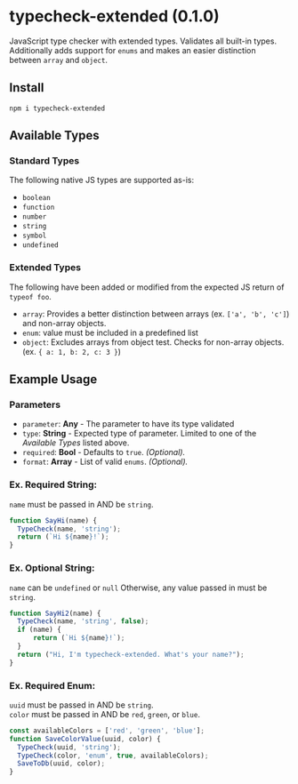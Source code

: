# typecheck-extended (0.1.0)

JavaScript type checker with extended types. Validates all built-in types. Additionally adds support for `enums` and makes an easier distinction between `array` and `object`.   

## Install

`npm i typecheck-extended`

## Available Types

### Standard Types
The following native JS types are supported as-is: 
- `boolean`
- `function`
- `number`
- `string`
- `symbol`
- `undefined`

### Extended Types
The following have been added or modified from the expected JS return of `typeof foo`.
- `array`: Provides a better distinction between arrays (ex. `['a', 'b', 'c']`) and non-array objects.
- `enum`: value must be included in a predefined list
- `object`: Excludes arrays from object test. Checks for non-array objects. (ex. `{ a: 1, b: 2, c: 3 }`)

## Example Usage


### Parameters
- `parameter`: **Any** - The parameter to have its type validated
- `type`: **String** - Expected type of parameter. Limited to one of the *Available Types* listed above.
- `required`: **Bool** - Defaults to `true`. *(Optional).*
- `format`: **Array** - List of valid `enums`. *(Optional).*


### Ex. Required String:   
`name` must be passed in AND be `string`. 

```javascript
function SayHi(name) {
  TypeCheck(name, 'string');
  return (`Hi ${name}!`);
}
```
### Ex. Optional String:   
`name` can be `undefined` or `null`
Otherwise, any value passed in must be `string`. 

```javascript
function SayHi2(name) {
  TypeCheck(name, 'string', false);
  if (name) {
      return (`Hi ${name}!`);
  }
  return ("Hi, I'm typecheck-extended. What's your name?");
}
```

### Ex. Required Enum:   
`uuid` must be passed in AND be `string`.   
`color` must be passed in AND be `red`, `green`, or `blue`. 
```javascript
const availableColors = ['red', 'green', 'blue'];
function SaveColorValue(uuid, color) {
  TypeCheck(uuid, 'string');
  TypeCheck(color, 'enum', true, availableColors);
  SaveToDb(uuid, color);
}
```
